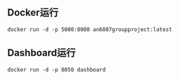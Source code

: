 ## Docker运行
```shell
docker run -d -p 5000:8000 an6007groupproject:latest
```
## Dashboard运行
```shell
docker run -d -p 8050 dashboard 
```